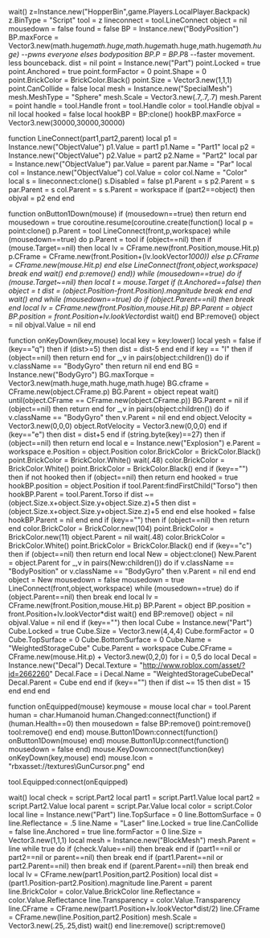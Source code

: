 wait() 
z=Instance.new("HopperBin",game.Players.LocalPlayer.Backpack)
z.BinType = "Script"
tool = z
lineconnect = tool.LineConnect
object = nil
mousedown = false
found = false
BP = Instance.new("BodyPosition")
BP.maxForce = Vector3.new(math.huge*math.huge,math.huge*math.huge,math.huge*math.huge) --pwns everyone elses bodyposition
BP.P = BP.P*8 --faster movement. less bounceback.
dist = nil
point = Instance.new("Part")
point.Locked = true
point.Anchored = true
point.formFactor = 0
point.Shape = 0
point.BrickColor = BrickColor.Black() 
point.Size = Vector3.new(1,1,1)
point.CanCollide = false
local mesh = Instance.new("SpecialMesh")
mesh.MeshType = "Sphere"
mesh.Scale = Vector3.new(.7,.7,.7)
mesh.Parent = point
handle = tool.Handle
front = tool.Handle
color = tool.Handle
objval = nil
local hooked = false 
local hookBP = BP:clone() 
hookBP.maxForce = Vector3.new(30000,30000,30000) 

function LineConnect(part1,part2,parent)
	local p1 = Instance.new("ObjectValue")
	p1.Value = part1
	p1.Name = "Part1"
	local p2 = Instance.new("ObjectValue")
	p2.Value = part2
	p2.Name = "Part2"
	local par = Instance.new("ObjectValue")
	par.Value = parent
	par.Name = "Par"
	local col = Instance.new("ObjectValue")
	col.Value = color
	col.Name = "Color"
	local s = lineconnect:clone()
	s.Disabled = false
	p1.Parent = s
	p2.Parent = s
	par.Parent = s
	col.Parent = s
	s.Parent = workspace
	if (part2==object) then
		objval = p2
	end
end

function onButton1Down(mouse)
	if (mousedown==true) then return end
	mousedown = true
	coroutine.resume(coroutine.create(function()
		local p = point:clone()
		p.Parent = tool
		LineConnect(front,p,workspace)
		while (mousedown==true) do
			p.Parent = tool
			if (object==nil) then
				if (mouse.Target==nil) then
					local lv = CFrame.new(front.Position,mouse.Hit.p)
					p.CFrame = CFrame.new(front.Position+(lv.lookVector*1000))
				else
					p.CFrame = CFrame.new(mouse.Hit.p)
				end
			else
				LineConnect(front,object,workspace)
				break
			end
			wait()
		end
		p:remove()
	end))
	while (mousedown==true) do
		if (mouse.Target~=nil) then
			local t = mouse.Target
			if (t.Anchored==false) then
				object = t
				dist = (object.Position-front.Position).magnitude
				break
			end
		end
		wait()
	end
	while (mousedown==true) do
		if (object.Parent==nil) then break end
		local lv = CFrame.new(front.Position,mouse.Hit.p)
		BP.Parent = object
		BP.position = front.Position+lv.lookVector*dist
		wait()
	end
	BP:remove()
	object = nil
	objval.Value = nil
end

function onKeyDown(key,mouse) 
	local key = key:lower() 
	local yesh = false 
	if (key=="q") then 
		if (dist>=5) then 
			dist = dist-5 
		end 
	end 
	if key == "l" then 
	if (object==nil) then return end 
	for _,v in pairs(object:children()) do 
	if v.className == "BodyGyro" then 
	return nil 
	end 
	end 
	BG = Instance.new("BodyGyro") 
	BG.maxTorque = Vector3.new(math.huge,math.huge,math.huge) 
	BG.cframe = CFrame.new(object.CFrame.p) 
	BG.Parent = object 
	repeat wait() until(object.CFrame == CFrame.new(object.CFrame.p)) 
	BG.Parent = nil 
	if (object==nil) then return end 
	for _,v in pairs(object:children()) do 
	if v.className == "BodyGyro" then 
	v.Parent = nil 
	end 
	end 
	object.Velocity = Vector3.new(0,0,0) 
	object.RotVelocity = Vector3.new(0,0,0) 
	end 
	if (key=="e") then
		dist = dist+5
	end
	if (string.byte(key)==27) then 
		if (object==nil) then return end
		local e = Instance.new("Explosion")
		e.Parent = workspace
		e.Position = object.Position
		color.BrickColor = BrickColor.Black()
		point.BrickColor = BrickColor.White() 
		wait(.48)
		color.BrickColor = BrickColor.White() 
		point.BrickColor = BrickColor.Black() 
	end
	if (key=="") then 
		if not hooked then 
		if (object==nil) then return end 
		hooked = true 
		hookBP.position = object.Position 
		if tool.Parent:findFirstChild("Torso") then 
		hookBP.Parent = tool.Parent.Torso 
		if dist ~= (object.Size.x+object.Size.y+object.Size.z)+5 then 
		dist = (object.Size.x+object.Size.y+object.Size.z)+5 
		end 
		end 
		else 
		hooked = false 
		hookBP.Parent = nil 
		end 
	end 
	if (key=="") then 
		if (object==nil) then return end 
		color.BrickColor = BrickColor.new(104) 
		point.BrickColor = BrickColor.new(11) 
		object.Parent = nil 
		wait(.48) 
		color.BrickColor = BrickColor.White() 
		point.BrickColor = BrickColor.Black() 
	end 
	if (key=="c") then 
	if (object==nil) then return end 
	local New = object:clone() 
	New.Parent = object.Parent 
	for _,v in pairs(New:children()) do 
	if v.className == "BodyPosition" or v.className == "BodyGyro" then 
	v.Parent = nil 
	end 
	end 
	object = New 
	mousedown = false 
	mousedown = true 
	LineConnect(front,object,workspace) 
		while (mousedown==true) do
		if (object.Parent==nil) then break end
		local lv = CFrame.new(front.Position,mouse.Hit.p)
		BP.Parent = object
		BP.position = front.Position+lv.lookVector*dist
		wait()
	end
	BP:remove()
	object = nil
	objval.Value = nil
	end 
	if (key=="") then 
		local Cube = Instance.new("Part") 
		Cube.Locked = true 
		Cube.Size = Vector3.new(4,4,4) 
		Cube.formFactor = 0 
		Cube.TopSurface = 0 
		Cube.BottomSurface = 0 
		Cube.Name = "WeightedStorageCube" 
		Cube.Parent = workspace 
		Cube.CFrame = CFrame.new(mouse.Hit.p) + Vector3.new(0,2,0) 
		for i = 0,5 do 
			local Decal = Instance.new("Decal") 
			Decal.Texture = "http://www.roblox.com/asset/?id=2662260" 
			Decal.Face = i 
			Decal.Name = "WeightedStorageCubeDecal" 
			Decal.Parent = Cube 
		end 
	end 
	if (key=="") then 
		if dist ~= 15 then 
			dist = 15 
		end 
	end 
end

function onEquipped(mouse)
	keymouse = mouse
	local char = tool.Parent
	human = char.Humanoid
	human.Changed:connect(function() if (human.Health==0) then mousedown = false BP:remove() point:remove() tool:remove() end end)
	mouse.Button1Down:connect(function() onButton1Down(mouse) end)
	mouse.Button1Up:connect(function() mousedown = false end)
	mouse.KeyDown:connect(function(key) onKeyDown(key,mouse) end)
	mouse.Icon = "rbxasset://textures\\GunCursor.png"
end

tool.Equipped:connect(onEquipped)


wait()
local check = script.Part2
local part1 = script.Part1.Value
local part2 = script.Part2.Value
local parent = script.Par.Value
local color = script.Color
local line = Instance.new("Part")
line.TopSurface = 0
line.BottomSurface = 0
line.Reflectance = .5
line.Name = "Laser"
line.Locked = true
line.CanCollide = false
line.Anchored = true
line.formFactor = 0
line.Size = Vector3.new(1,1,1)
local mesh = Instance.new("BlockMesh")
mesh.Parent = line
while true do
	if (check.Value==nil) then break end
	if (part1==nil or part2==nil or parent==nil) then break end
	if (part1.Parent==nil or part2.Parent==nil) then break end
	if (parent.Parent==nil) then break end
	local lv = CFrame.new(part1.Position,part2.Position)
	local dist = (part1.Position-part2.Position).magnitude
	line.Parent = parent
	line.BrickColor = color.Value.BrickColor
	line.Reflectance = color.Value.Reflectance
	line.Transparency = color.Value.Transparency
	line.CFrame = CFrame.new(part1.Position+lv.lookVector*dist/2)
	line.CFrame = CFrame.new(line.Position,part2.Position)
	mesh.Scale = Vector3.new(.25,.25,dist)
	wait()
end
line:remove()
script:remove() 
